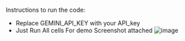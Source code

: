 Instructions to run the code:
  - Replace GEMINI_API_KEY with your API_key
  - Just Run All cells
For demo Screenshot attached
![image](https://github.com/user-attachments/assets/a3dcfad3-0c40-4c81-b8b4-ad7670d7b7c2)
